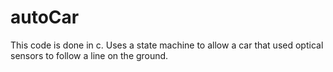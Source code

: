 # autoCar
This code is done in c. Uses a state machine to allow a car that used optical sensors to follow a line on the ground.
